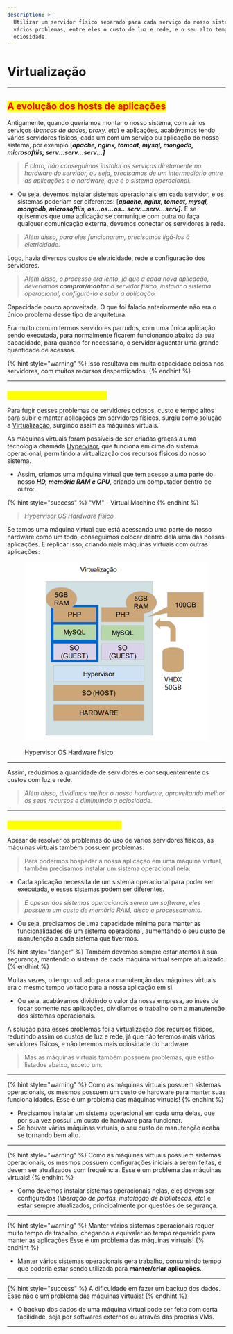 ```yaml
---
description: >-
  Utilizar um servidor físico separado para cada serviço do nosso sistema gera
  vários problemas, entre eles o custo de luz e rede, e o seu alto tempo de
  ociosidade.
---
```


# Virtualização

***

## <mark style="color:red;">A evolução dos hosts de aplicações</mark>&#x20;

Antigamente, quando queríamos montar o nosso sistema, com vários serviços (_bancos de dados, proxy, etc_) e aplicações, acabávamos tendo vários servidores físicos, cada um com um serviço ou aplicação do nosso sistema, por exemplo \[_**apache, nginx, tomcat, mysql, mongodb, microsoftiis, serv...serv...serv...]**_

> _É claro, não conseguimos instalar os serviços diretamente no hardware do servidor, ou seja, precisamos de um intermediário entre as aplicações e o hardware, que é o sistema operacional._&#x20;

* Ou seja, devemos instalar sistemas operacionais em cada servidor, e os sistemas poderiam ser diferentes: \[_**apache, nginx, tomcat, mysql, mongodb, microsoftiis, os...os...os...serv...serv...serv].**_ E se quisermos que uma aplicação se comunique com outra ou faça qualquer comunicação externa, devemos conectar os servidores à rede.&#x20;

> _Além disso, para eles funcionarem, precisamos ligá-los à eletricidade._&#x20;

Logo, havia diversos custos de eletricidade, rede e configuração dos servidores.

> _Além disso, o processo era lento, já que a cada nova aplicação, deveríamos **comprar/montar** o servidor físico, instalar o sistema operacional, configurá-lo e subir a aplicação._

Capacidade pouco aproveitada. O que foi falado anteriormente não era o único problema desse tipo de arquitetura.

Era muito comum termos servidores parrudos, com uma única aplicação sendo executada, para normalmente ficarem funcionando abaixo da sua capacidade, para quando for necessário, o servidor aguentar uma grande quantidade de acessos.&#x20;

{% hint style="warning" %}
Isso resultava em muita capacidade ociosa nos servidores, com muitos recursos desperdiçados.
{% endhint %}

***

### _<mark style="color:yellow;">**Virtualização, uma solução?**</mark>_&#x20;

Para fugir desses problemas de servidores ociosos, custo e tempo altos para subir e manter aplicações em servidores físicos, surgiu como solução a [Virtualização](https://aws.amazon.com/pt/what-is/virtualization/), surgindo assim as máquinas virtuais.

As máquinas virtuais foram possíveis de ser criadas graças a uma tecnologia chamada [Hypervisor](https://www.vmware.com/br/topics/glossary/content/hypervisor.html), que funciona em cima do sistema operacional, permitindo a virtualização dos recursos físicos do nosso sistema.&#x20;

* Assim, criamos uma máquina virtual que tem acesso a uma parte do nosso _**HD, memória RAM e CPU**_, criando um computador dentro de outro:

{% hint style="success" %}
"VM" - Virtual Machine
{% endhint %}

> _Hypervisor OS Hardware físico_

Se temos uma máquina virtual que está acessando uma parte do nosso hardware como um todo, conseguimos colocar dentro dela uma das nossas aplicações. E replicar isso, criando mais máquinas virtuais com outras aplicações:

<figure><img src="../.gitbook/assets/image (6).png" alt=""><figcaption><p>Hypervisor OS Hardware físico</p></figcaption></figure>

***

Assim, reduzimos a quantidade de servidores e consequentemente os custos com luz e rede.&#x20;

> _Além disso, dividimos melhor o nosso hardware, aproveitando melhor os seus recursos e diminuindo a ociosidade._

***

### <mark style="color:yellow;">Problemas das máquinas virtuais</mark>

Apesar de resolver os problemas do uso de vários servidores físicos, as máquinas virtuais também possuem problemas.&#x20;

> Para podermos hospedar a nossa aplicação em uma máquina virtual, também precisamos instalar um sistema operacional nela:

* Cada aplicação necessita de um sistema operacional para poder ser executada, e esses sistemas podem ser diferentes.&#x20;

> _E apesar dos sistemas operacionais serem um software, eles possuem um custo de memória RAM, disco e processamento._&#x20;

* Ou seja, precisamos de uma capacidade mínima para manter as funcionalidades de um sistema operacional, aumentando o seu custo de manutenção a cada sistema que tivermos.

{% hint style="danger" %}
Também devemos sempre estar atentos à sua segurança, mantendo o sistema de cada máquina virtual sempre atualizado.
{% endhint %}

Muitas vezes, o tempo voltado para a manutenção das máquinas virtuais era o mesmo tempo voltado para a nossa aplicação em si.&#x20;

* Ou seja, acabávamos dividindo o valor da nossa empresa, ao invés de focar somente nas aplicações, dividíamos o trabalho com a manutenção dos sistemas operacionais.

A solução para esses problemas foi a virtualização dos recursos físicos, reduzindo assim os custos de luz e rede, já que não teremos mais vários servidores físicos, e não teremos mais ociosidade do hardware.

> Mas as máquinas virtuais também possuem problemas, que estão listados abaixo, exceto um.&#x20;

***

{% hint style="warning" %}
Como as máquinas virtuais possuem sistemas operacionais, os mesmos possuem um custo de hardware para manter suas funcionalidades. Esse é um problema das máquinas virtuais!
{% endhint %}

* Precisamos instalar um sistema operacional em cada uma delas, que por sua vez possui um custo de hardware para funcionar.&#x20;
* Se houver várias máquinas virtuais, o seu custo de manutenção acaba se tornando bem alto.

***

{% hint style="warning" %}
Como as máquinas virtuais possuem sistemas operacionais, os mesmos possuem configurações iniciais a serem feitas, e devem ser atualizados com frequência. Esse é um problema das máquinas virtuais!&#x20;
{% endhint %}

* Como devemos instalar sistemas operacionais nelas, eles devem ser configurados (_liberação de portas, instalação de bibliotecas, etc_) e estar sempre atualizados, principalmente por questões de segurança.

***

{% hint style="warning" %}
Manter vários sistemas operacionais requer muito tempo de trabalho, chegando a equivaler ao tempo requerido para manter as aplicações Esse é um problema das máquinas virtuais!&#x20;
{% endhint %}

* Manter vários sistemas operacionais gera trabalho, consumindo tempo que poderia estar sendo utilizada para **manter/criar aplicações**.

***

{% hint style="success" %}
A dificuldade em fazer um backup dos dados. Esse não é um problema das máquinas virtuais!&#x20;
{% endhint %}

* O backup dos dados de uma máquina virtual pode ser feito com certa facilidade, seja por softwares externos ou através das próprias VMs.

***
